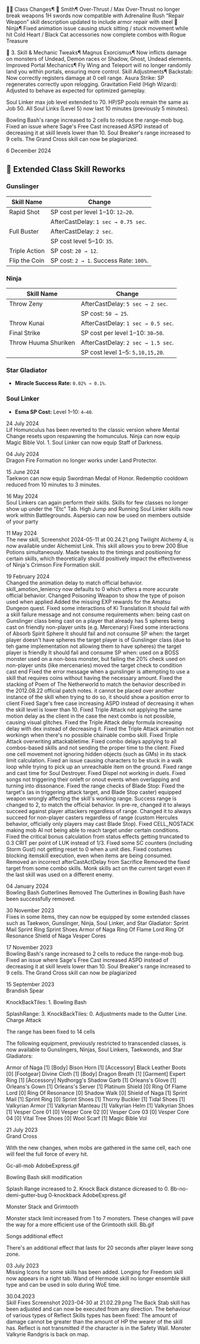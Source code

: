 🧙‍♂️ Class Changes¶
🔧 Smith¶
Over-Thrust / Max Over-Thrust no longer break weapons
1H swords now compatible with Adrenaline Rush
“Repair Weapon” skill description updated to include armor repair with steel
🥷 Ninja¶
Fixed animation issue causing stuck sitting / stuck movement while hit
Cold Heart / Black Cat accessories now complete combos with Rogue Treasure


🏹 3. Skill & Mechanic Tweaks¶
Magnus Exorcismus¶
Now inflicts damage on monsters of Undead, Demon races or Shadow, Ghost, Undead elements.
Improved Portal Mechanics¶
Fly Wing and Teleport will no longer randomly land you within portals, ensuring more control.
Skill Adjustments¶
Backstab: Now correctly registers damage at 0 cell range.
Asura Strike: SP regenerates correctly upon relogging.
Gravitation Field (High Wizard): Adjusted to behave as expected for optimized gameplay.

Soul Linker max job level extended to 70.
HP/SP pools remain the same as Job 50.
All Soul Links (Level 5) now last 10 minutes (previously 5 minutes).


Bowling Bash's range increased to 2 cells to reduce the range-mob bug.
Fixed an issue where Sage's Free Cast increased ASPD instead of decreasing it at skill levels lower than 10.
Soul Breaker's range increased to 9 cells.
The Grand Cross skill can now be plagiarized.

6 December 2024<br>
## 🎯 **Extended Class Skill Reworks**

### **Gunslinger**
| Skill Name         | Change                                |
|--------------------|---------------------------------------|
| Rapid Shot         | SP cost per level 1–10: `12–20`.     |
|                    | AfterCastDelay: `1 sec → 0.75 sec`.  |
| Full Buster        | AfterCastDelay: `2 sec`.             |
|                    | SP cost level 5–10: `35`.            |
| Triple Action      | SP cost: `20 → 12`.                  |
| Flip the Coin      | SP cost: `2 → 1`. Success Rate: `100%`.

### **Ninja**
| Skill Name              | Change                                |
|-------------------------|---------------------------------------|
| Throw Zeny              | AfterCastDelay: `5 sec → 2 sec`.     |
|                         | SP cost: `50 → 25`.                  |
| Throw Kunai             | AfterCastDelay: `1 sec → 0.5 sec`.   |
| Final Strike            | SP cost per level 1–10: `30–50`.     |
| Throw Huuma Shuriken    | AfterCastDelay: `2 sec → 1.5 sec`.   |
|                         | SP cost level 1–5: `5,10,15,20`.     |

### **Star Gladiator**
- **Miracle Success Rate:** `0.02% → 0.1%`.

### **Soul Linker**
- **Esma SP Cost:** Level 1–10: `4–40`.



24 July 2024<br>
Lif Homunculus has been reverted to the classic version where Mental Change resets upon respawning the homunculus.
Ninja can now equip Magic Bible Vol. 1.
Soul Linker can now equip Staff of Darkness.

04 July 2024<br>
Dragon Fire Formation no longer works under Land Protector.


15 June 2024<br>
Taekwon can now equip Swordman Medal of Honor.
Redemptio cooldown reduced from 10 minutes to 3 minutes.

16 May 2024<br>
Soul Linkers can again perform their skills.
Skills for few classes no longer show up under the "Etc" Tab.
High Jump and Running Soul Linker skills now work within Battlegrounds.
Aspersio can now be used on members outside of your party

11 May 2024<br>
The new skill, Screenshot 2024-05-11 at 00.24.21.png Twilight Alchemy 4, is now available under Alchemist Link. This skill allows you to brew 200 Blue Potions simultaneously.
Made tweaks to the timings and positioning for certain skills, which theoretically should positively impact the effectiveness of Ninja's Crimson Fire Formation skill.

19 February 2024<br>
Changed the animation delay to match official behavior. skill_amotion_leniency now defaults to 0 which offers a more accurate official behavior.
Changed Poisoning Weapon to show the type of poison used when applied
Added the missing EXP rewards for the Amatsu Dungeon quest.
Fixed some interactions of Ki Translation
It should fail with a skill failure message and not consume requirements when:
being cast on Gunslinger class
being cast on a player that already has 5 spheres
being cast on friendly non-player units (e.g. Mercenary)
Fixed some interactions of Absorb Spirit Sphere
It should fail and not consume SP when:
the target player doesn't have spheres
the target player is of Gunslinger class (due to teh game implementation not allowing them to have spheres)
the target player is friendly
It should fail and consume SP when:
used on a BOSS monster
used on a non-boss monster, but failing the 20% check
used on non-player units (like mercenaries)
moved the target check to condition cast end
Fixed the error message when a gunslinger is attempting to use a skill that requires coins without having the necessary amount.
Fixed the stacking of Poem of The Netherworld to match the behavior described in the 2012.08.22 official patch notes.
it cannot be placed over another instance of the skill
when trying to do so, it should show a position error to client
Fixed Sage's free case increasing ASPD instead of decreasing it when the skill level is lower than 10.
Fixed Triple Attack not applying the same motion delay as the client in the case the next combo is not possible, causing visual glitches.
Fixed the Triple Attack delay formula increasing delay with dex instead of decreasing it.
Fixed the Triple Attack animation not workingn when there's no possible chainable combo skill.
Fixed Triple Attack overwriting attackabletime.
Fixed combo delays applying to all combos-based skills and not sending the proper time to the client.
Fixed one cell movement not ignoring hidden objects (such as GMs) in its stack limit calculation.
Fixed an issue causing characters to be stuck in a walk loop while trying to pick up an unreachable item on the ground.
Fixed range and cast time for Soul Destroyer.
Fixed Dispel not working in duels.
Fixed songs not triggering their onleft or onout events when overlapping and turning into dissonance.
Fixed the range checks of Blade Stop:
Fixed the target's (as in triggering attack target, and Blade Stop caster) equipped weapon wrongly affecting the skill's working range.
Success range is changed to 2, to match the official behavior.
In pre-re, changed it to always succeed against player attackers regardless of range.
Changed it to always succeed for non-player casters regardless of range (custom Hercules behavior, officially only players may cast Blade Stop).
Fixed CELL_NOSTACK making mob AI not being able to reach target under certain conditions.
Fixed the critical bonus calculation from status effects getting truncated to 0.3 CRIT per point of LUK instead of 1/3.
Fixed some SC counters (including Storm Gust) not getting reset to 0 when a unit dies.
Fixed costumes blocking itemskill execution, even when items are being consumed.
Removed an incorrect afterCastActDelay from Sacrifice
Removed the fixed target from some combo skills. Monk skills act on the current target even if the last skill was used on a different enemy.


04 January 2024<br>
Bowling Bash Gutterlines Removed
The Gutterlines in Bowling Bash have been successfully removed.


30 November 2023<br>
Fixes in some items, they can now be equipped by some extended classes such as Taekwon, Gunslinger, Ninja, Soul Linker, and Star Gladiator:
Sprint Mail
Sprint Ring
Sprint Shoes
Armor of Naga
Ring Of Flame Lord
Ring Of Resonance
Shield of Naga
Vesper Cores


17 November 2023<br>
Bowling Bash's range increased to 2 cells to reduce the range-mob bug.
Fixed an issue where Sage's Free Cast increased ASPD instead of decreasing it at skill levels lower than 10.
Soul Breaker's range increased to 9 cells.
The Grand Cross skill can now be plagiarized


15 September 2023<br>
Brandish Spear

KnockBackTiles: 1.
Bowling Bash

SplashRange: 3.
KnockBackTiles: 0.
Adjustments made to the Gutter Line.
Charge Attack

The range has been fixed to 14 cells

The following equipment, previously restricted to transcended classes, is now available to Gunslingers, Ninjas, Soul Linkers, Taekwonds, and Star Gladiators:

Armor of Naga [1] [Body]
Bison Horn [1] [Accessory]
Black Leather Boots [0] [Footgear]
Divine Cloth [1] [Body]
Dragon Breath [1] [Garment]
Expert Ring [1] [Accessory]
Nydhorgg's Shadow Garb [1]
Orleans's Glove [1]
Orleans's Gown [1]
Orleans's Server [1]
Platinum Shield [0]
Ring Of Flame Lord [0]
Ring Of Resonance [0]
Shadow Walk [0]
Shield of Naga [1]
Sprint Mail [1]
Sprint Ring [0]
Sprint Shoes [1]
Thorny Buckler [1]
Tidal Shoes [1]
Valkyrian Armor [1]
Valkyrian Manteau [1]
Valkyrian Helm [1]
Valkyrian Shoes [1]
Vesper Core 01 [0]
Vesper Core 02 [0]
Vesper Core 03 [0]
Vesper Core 04 [0]
Vital Tree Shoes [0]
Wool Scarf [1]
Magic Bible Vol



21 July 2023<br>
Grand Cross

With the new changes, when mobs are gathered in the same cell, each one will feel the full force of every hit.

Gc-all-mob AdobeExpress.gif


Bowling Bash skill modification

Splash Range increased to 2.
Knock Back distance dicreased to 0.
Bb-no-demi-gutter-bug 0-knockback AdobeExpress.gif


Monster Stack and Grimtooth

Monster stack limit increased from 1 to 7 monsters.
These changes will pave the way for a more efficient use of the Grimtooth skill.
Bb.gif


Songs additional effect

There's an additional effect that lasts for 20 seconds after player leave song zone.


03 July 2023<br>
Missing Icons for some skills has been added.
Longing for Freedom skill now appears in a right tab.
Wand of Hermode skill no longer ensemble skill type and can be used in solo during WoE time.

30.04.2023<br>
Skill Fixes
Screenshot 2023-04-30 at 21.02.29.png The Back Stab skill has been adjusted and can now be executed from any direction.
The behaviour of various types of Reflect Skills types has been fixed:
The amount of damage cannot be greater than the amount of HP the wearer of the skill has.
Reflect is not transmitted if the character is in the Safety Wall.
Monster Valkyrie Randgris is back on map.